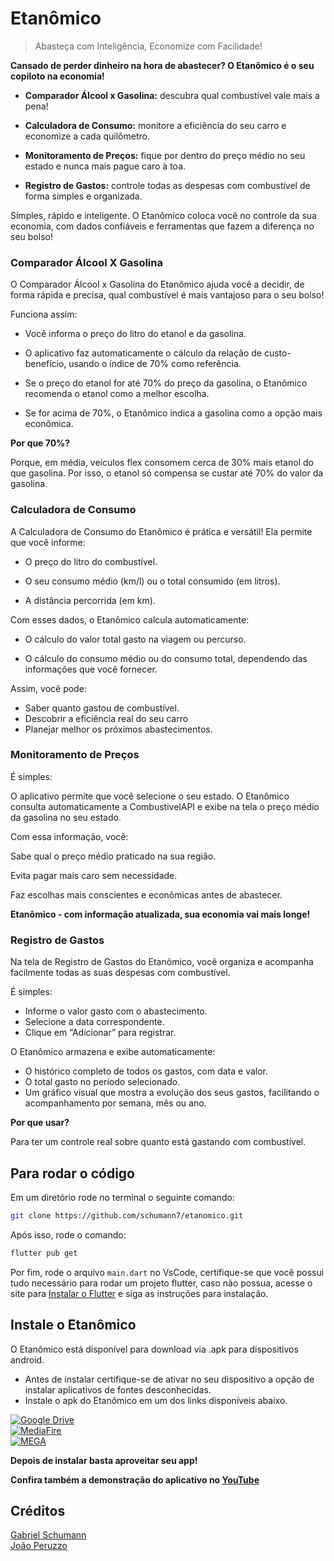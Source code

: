 # Etanômico
> Abasteça com Inteligência, Economize com Facilidade!

**Cansado de perder dinheiro na hora de abastecer? O Etanômico é o seu copiloto na economia!**

- **Comparador Álcool x Gasolina:** descubra qual combustível vale mais a pena!

- **Calculadora de Consumo:** monitore a eficiência do seu carro e economize a cada quilômetro.

- **Monitoramento de Preços:** fique por dentro do preço médio no seu estado e nunca mais pague caro à toa.

- **Registro de Gastos:** controle todas as despesas com combustível de forma simples e organizada.

Simples, rápido e inteligente. O Etanômico coloca você no controle da sua economia, com dados confiáveis e ferramentas que fazem a diferença no seu bolso!

### Comparador Álcool X Gasolina

O Comparador Álcool x Gasolina do Etanômico ajuda você a decidir, de forma rápida e precisa, qual combustível é mais vantajoso para o seu bolso!

Funciona assim:

- Você informa o preço do litro do etanol e da gasolina.

- O aplicativo faz automaticamente o cálculo da relação de custo-benefício, usando o índice de 70% como referência.

- Se o preço do etanol for até 70% do preço da gasolina, o Etanômico recomenda o etanol como a melhor escolha.

- Se for acima de 70%, o Etanômico indica a gasolina como a opção mais econômica.

**Por que 70%?**

Porque, em média, veículos flex consomem cerca de 30% mais etanol do que gasolina. Por isso, o etanol só compensa se custar até 70% do valor da gasolina.

### Calculadora de Consumo

A Calculadora de Consumo do Etanômico é prática e versátil! Ela permite que você informe:

- O preço do litro do combustível.

- O seu consumo médio (km/l) ou o total consumido (em litros).

- A distância percorrida (em km).

Com esses dados, o Etanômico calcula automaticamente:

- O cálculo do valor total gasto na viagem ou percurso.

- O cálculo do consumo médio ou do consumo total, dependendo das informações que você fornecer.

Assim, você pode:
- Saber quanto gastou de combustível.
- Descobrir a eficiência real do seu carro
- Planejar melhor os próximos abastecimentos.

### Monitoramento de Preços

É simples:

O aplicativo permite que você selecione o seu estado.
O Etanômico consulta automaticamente a CombustivelAPI e exibe na tela o preço médio da gasolina no seu estado.

Com essa informação, você:

Sabe qual o preço médio praticado na sua região.

Evita pagar mais caro sem necessidade.

Faz escolhas mais conscientes e econômicas antes de abastecer.

**Etanômico - com informação atualizada, sua economia vai mais longe!**

### Registro de Gastos
Na tela de Registro de Gastos do Etanômico, você organiza e acompanha facilmente todas as suas despesas com combustível.

É simples:

- Informe o valor gasto com o abastecimento.
- Selecione a data correspondente.
- Clique em “Adicionar” para registrar.

O Etanômico armazena e exibe automaticamente:

- O histórico completo de todos os gastos, com data e valor.
- O total gasto no período selecionado.
- Um gráfico visual que mostra a evolução dos seus gastos, facilitando o acompanhamento por semana, mês ou ano.

**Por que usar?**

Para ter um controle real sobre quanto está gastando com combustível.

## Para rodar o código

Em um diretório rode no terminal o seguinte comando:
```bash
git clone https://github.com/schumann7/etanomico.git
```
Após isso, rode o comando:
```bash
flutter pub get
```
Por fim, rode o arquivo ```main.dart``` no VsCode, certifique-se que você possui tudo necessário para rodar um projeto flutter, caso não possua, acesse o site para [Instalar o Flutter](https://docs.flutter.dev/get-started/install) e siga as instruções para instalação.

## Instale o Etanômico
O Etanômico está disponível para download via .apk para dispositivos android.
- Antes de instalar certifique-se de ativar no seu dispositivo a opção de instalar aplicativos de fontes desconhecidas.
- Instale o apk do Etanômico em um dos links disponíveis abaixo.

[![Google Drive](https://img.shields.io/badge/Google%20Drive-green?style=for-the-badge&logo=google&logoColor=white)](https://drive.google.com/file/d/1yoY1m_pAQXdmaI42VHE6DFjEnw92-klf/view?usp=sharing) <br>
[![MediaFire](https://img.shields.io/badge/MediaFire-blue?style=for-the-badge&logo=mediafire&logoColor=white)](https://www.mediafire.com/file/sxf5n5j7llmaqp0/etanomico.apk/file) <br>
[![MEGA](https://img.shields.io/badge/Mega-red?style=for-the-badge&logo=mega&logoColor=white)](https://mega.nz/file/idtxQYQB#Om5D3EnYhdxQ_vVaSinrVIwoR1zxjW0fKXJQHDN4HSY)

**Depois de instalar basta aproveitar seu app!**

**Confira também a demonstração do aplicativo no [YouTube](https://www.youtube.com/shorts/5uRiFeoenhY)**

## Créditos

[Gabriel Schumann](https://schumann7.github.io/links/) <br>
[João Peruzzo](https://github.com/SoJoaomesmo)
